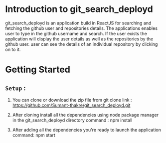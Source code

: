 # Introduction to git_search_deployd

git_search_deployd is an application build in ReactJS for searching and fetching the github user and repositories details.
The applications enables user to type in the github username and search.
If the user exists the application will display the user details as well as the repositories by the github user.
user can see the details of an individual repository by clicking on to it.

# Getting Started

## `Setup` :
1. You can clone or download the zip file from git
clone link : https://github.com/Sumant-thakre/git_search_deployd.git

2. After cloning install all the dependencies using node package manager in the git_search_deployd directory
command : npm install

3. After adding all the dependencies you're ready to launch the application
command: npm start
